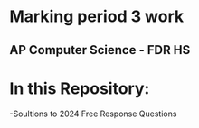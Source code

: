 # Marking period 3 work
## AP Computer Science - FDR HS

# In this Repository:
-Soultions to 2024 Free Response Questions
